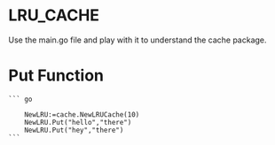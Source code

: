 # LRU_CACHE 

<p>
Use the main.go file and play with it to understand the cache package.
</p>


<div>
	<h1>Put Function</h1>

	``` go
		
		NewLRU:=cache.NewLRUCache(10)
		NewLRU.Put("hello","there")
		NewLRU.Put("hey","there")
	```
</div>

